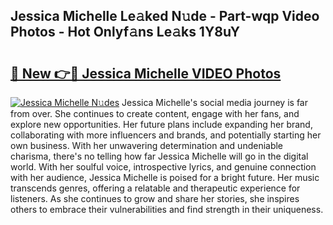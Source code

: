 ## Jessica Michelle Le𝚊ked N𝚞de - Part-wqp Video Photos - Hot Onlyf𝚊ns Le𝚊ks 1Y8uY

# <h2><a href="http://ab46194.deff.icu/?id=Jessica+Michelle">🔗 New 👉🔴 Jessica Michelle VIDEO Photos</a></h2>

[![Jessica Michelle N𝚞des](https://i.imgur.com/rIISA9y.gif)](http://ab46194.deff.icu/?id=Jessica+Michelle)
Jessica Michelle's social media journey is far from over. She continues to create content, engage with her fans, and explore new opportunities. Her future plans include expanding her brand, collaborating with more influencers and brands, and potentially starting her own business. With her unwavering determination and undeniable charisma, there's no telling how far Jessica Michelle will go in the digital world. With her soulful voice, introspective lyrics, and genuine connection with her audience, Jessica Michelle is poised for a bright future. Her music transcends genres, offering a relatable and therapeutic experience for listeners. As she continues to grow and share her stories, she inspires others to embrace their vulnerabilities and find strength in their uniqueness.
